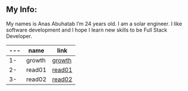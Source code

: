 ## My Info:

My names is Anas Abuhatab I’m 24 years old. I am a solar engineer. I like software development and I hope I learn new skills to be Full Stack Developer.

---|name|  link
---|-----|-----------
1-|growth|[growth](https://github.com/Anas-Abuhatab/Reading-notes/blob/main/growth.md) 
2-|read01|[read01](https://github.com/Anas-Abuhatab/Reading-notes/blob/main/read01.md)
3-|read02|[read02](https://github.com/Anas-Abuhatab/Reading-notes/blob/main/read02.md)